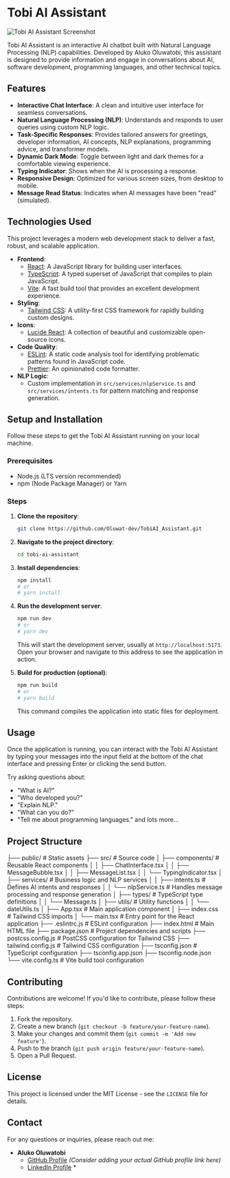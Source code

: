 # Tobi AI Assistant

![Tobi AI Assistant Screenshot](https://d1fvq72qdoyrow.cloudfront.net/683dfbc1e52ac800113d5192/49e5299f-cddd-4160-bee9-186eb13db0dd---jj.png?Expires=1748979108&Key-Pair-Id=K30Q3TNPY13FGE&Signature=VC5Bq0ph-4QsrGvfq4-Nk86qvzk8sc-AE3czd1XfTyo5P8gfNxSIzrkNcQagIx8nZhOKFN6Qns9SHNzdUfQWOLTvcuLojUJtPl02gC2eD2e3iHZQ1Wzy15ClaMFVNxfpe5q2LhBj~aLvz6CKFiksWsL6OumrFIE2tRUraid2tnHadWqps-XRL9Vb-H09WszQ~dkyt4bkIXE1hDut~-HW-OmQ4jRTFUa~byZfm9mcHvJ2q8k6EY4OzbTd1t5zObe5dFuOM6hrYtwJDYEncwpb2b8cGD2UDzSfYcfzJWCqOlngRFrwwPVj5A0MmjQtjctDyinum-EBIHiVSUoBCAlzUA)


Tobi AI Assistant is an interactive AI chatbot built with Natural Language Processing (NLP) capabilities. Developed by Aluko Oluwatobi, this assistant is designed to provide information and engage in conversations about AI, software development, programming languages, and other technical topics.

## Features

*   **Interactive Chat Interface**: A clean and intuitive user interface for seamless conversations.
*   **Natural Language Processing (NLP)**: Understands and responds to user queries using custom NLP logic.
*   **Task-Specific Responses**: Provides tailored answers for greetings, developer information, AI concepts, NLP explanations, programming advice, and transformer models.
*   **Dynamic Dark Mode**: Toggle between light and dark themes for a comfortable viewing experience.
*   **Typing Indicator**: Shows when the AI is processing a response.
*   **Responsive Design**: Optimized for various screen sizes, from desktop to mobile.
*   **Message Read Status**: Indicates when AI messages have been "read" (simulated).

## Technologies Used

This project leverages a modern web development stack to deliver a fast, robust, and scalable application.

*   **Frontend**:
    *   [React](https://react.dev/): A JavaScript library for building user interfaces.
    *   [TypeScript](https://www.typescriptlang.org/): A typed superset of JavaScript that compiles to plain JavaScript.
    *   [Vite](https://vitejs.dev/): A fast build tool that provides an excellent development experience.
*   **Styling**:
    *   [Tailwind CSS](https://tailwindcss.com/): A utility-first CSS framework for rapidly building custom designs.
*   **Icons**:
    *   [Lucide React](https://lucide.dev/): A collection of beautiful and customizable open-source icons.
*   **Code Quality**:
    *   [ESLint](https://eslint.org/): A static code analysis tool for identifying problematic patterns found in JavaScript code.
    *   [Prettier](https://prettier.io/): An opinionated code formatter.
*   **NLP Logic**:
    *   Custom implementation in `src/services/nlpService.ts` and `src/services/intents.ts` for pattern matching and response generation.

## Setup and Installation

Follow these steps to get the Tobi AI Assistant running on your local machine.

### Prerequisites

*   Node.js (LTS version recommended)
*   npm (Node Package Manager) or Yarn

### Steps

1.  **Clone the repository**:
    ```bash
    git clone https://github.com/Oluwat-dev/TobiAI_Assistant.git
    ```


2.  **Navigate to the project directory**:
    ```bash
    cd tobi-ai-assistant
    ```

3.  **Install dependencies**:
    ```bash
    npm install
    # or
    # yarn install
    ```

4.  **Run the development server**:
    ```bash
    npm run dev
    # or
    # yarn dev
    ```

    This will start the development server, usually at `http://localhost:5173`. Open your browser and navigate to this address to see the application in action.

5.  **Build for production (optional)**:
    ```bash
    npm run build
    # or
    # yarn build
    ```
    This command compiles the application into static files for deployment.

## Usage

Once the application is running, you can interact with the Tobi AI Assistant by typing your messages into the input field at the bottom of the chat interface and pressing Enter or clicking the send button.

Try asking questions about:
*   "What is AI?"
*   "Who developed you?"
*   "Explain NLP."
*   "What can you do?"
*   "Tell me about programming languages." and lots more...

## Project Structure
├── public/                 # Static assets
├── src/                    # Source code
│   ├── components/         # Reusable React components
│   │   ├── ChatInterface.tsx
│   │   ├── MessageBubble.tsx
│   │   ├── MessageList.tsx
│   │   └── TypingIndicator.tsx
│   ├── services/           # Business logic and NLP services
│   │   ├── intents.ts      # Defines AI intents and responses
│   │   └── nlpService.ts   # Handles message processing and response generation
│   ├── types/              # TypeScript type definitions
│   │   └── Message.ts
│   ├── utils/              # Utility functions
│   │   └── dateUtils.ts
│   ├── App.tsx             # Main application component
│   ├── index.css           # Tailwind CSS imports
│   └── main.tsx            # Entry point for the React application
├── .eslintrc.js            # ESLint configuration
├── index.html              # Main HTML file
├── package.json            # Project dependencies and scripts
├── postcss.config.js       # PostCSS configuration for Tailwind CSS
├── tailwind.config.js      # Tailwind CSS configuration
├── tsconfig.json           # TypeScript configuration
├── tsconfig.app.json
├── tsconfig.node.json
└── vite.config.ts          # Vite build tool configuration



## Contributing

Contributions are welcome! If you'd like to contribute, please follow these steps:

1.  Fork the repository.
2.  Create a new branch (`git checkout -b feature/your-feature-name`).
3.  Make your changes and commit them (`git commit -m 'Add new feature'`).
4.  Push to the branch (`git push origin feature/your-feature-name`).
5.  Open a Pull Request.

## License

This project is licensed under the MIT License - see the `LICENSE` file for details.

## Contact

For any questions or inquiries, please reach out me:

*   **Aluko Oluwatobi**
    *   [GitHub Profile](https://github.com/Oluwat-dev) *(Consider adding your actual GitHub profile link here)*
    *   [LinkedIn Profile]([https://www.linkedin.com/in/aluko-oluwatobi/](https://www.linkedin.com/in/aluko-oluwatobi-a2536823a?utm_source=share&utm_campaign=share_via&utm_content=profile&utm_medium=android_app)) *

